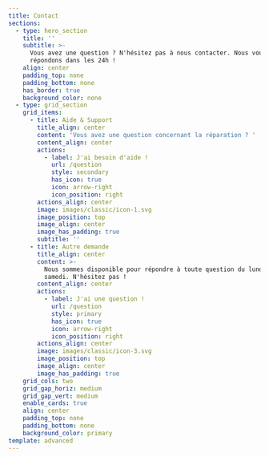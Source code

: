 ```yaml
---
title: Contact
sections:
  - type: hero_section
    title: ''
    subtitle: >-
      Vous avez une question ? N'hésitez pas à nous contacter. Nous vous
      répondons dans les 24h !
    align: center
    padding_top: none
    padding_bottom: none
    has_border: true
    background_color: none
  - type: grid_section
    grid_items:
      - title: Aide & Support
        title_align: center
        content: 'Vous avez une question concernant la réparation ? '
        content_align: center
        actions:
          - label: J'ai besoin d'aide !
            url: /question
            style: secondary
            has_icon: true
            icon: arrow-right
            icon_position: right
        actions_align: center
        image: images/classic/icon-1.svg
        image_position: top
        image_align: center
        image_has_padding: true
        subtitle: ''
      - title: Autre demande
        title_align: center
        content: >-
          Nous sommes disponible pour répondre à toute question du lundi au
          samedi. N'hésitez pas !
        content_align: center
        actions:
          - label: J'ai une question !
            url: /question
            style: primary
            has_icon: true
            icon: arrow-right
            icon_position: right
        actions_align: center
        image: images/classic/icon-3.svg
        image_position: top
        image_align: center
        image_has_padding: true
    grid_cols: two
    grid_gap_horiz: medium
    grid_gap_vert: medium
    enable_cards: true
    align: center
    padding_top: none
    padding_bottom: none
    background_color: primary
template: advanced
---
```

